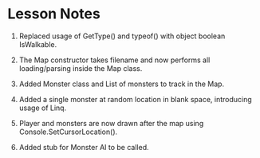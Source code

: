 # Lesson Notes

1. Replaced usage of GetType() and typeof() with object boolean IsWalkable.

2. The Map constructor takes filename and now performs all loading/parsing inside the Map class.

3. Added Monster class and List of monsters to track in the Map.

4. Added a single monster at random location in blank space, introducing usage of Linq.

5. Player and monsters are now drawn after the map using Console.SetCursorLocation().

6. Added stub for Monster AI to be called.
